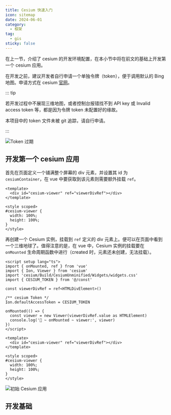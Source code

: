 ```yaml
---
title: Cesium 快速入门
icon: sitemap
date: 2024-06-01
category:
  - 框架
tag:
  - gis
sticky: false
---
```


在上一节，介绍了 cesium 的开发环境配置，在本小节中将在前文的基础上开发第一个 cesium 应用。

在开发之前，建议开发者自行申请一个单独令牌（token），便于调用默认的 Bing 地图。申请方式在 cesium [官网](https://cesium.com/)。

::: tip

若开发过程中不展现三维地图，或者控制台报错找不到 API key 或 Invalid access token 等，都是因为令牌 token 未配置好的缘故。

本项目中的 token 文件未被 git 追踪，请自行申请。

:::

![Token 过期](https://cdn.jsdelivr.net/gh/rayadaschn/blogImage@master/img/202406011540244.png)

## 开发第一个 cesium 应用

首先在页面定义一个铺满整个屏幕的 div 元素，并设置其 id 为 `cesiumContainer`，在 vue 中要获取到该元素则需要额外挂载 `ref`。

```vue
<template>
  <div id="cesium-viewer" ref="viewerDivRef"></div>
</template>

<style scoped>
#cesium-viewer {
  width: 100%;
  height: 100%;
}
</style>
```

再创建一个 Cesium 实例，挂载到 `ref` 定义的 div 元素上。便可以在页面中看到一个三维地球了。值得注意的是，在 vue 中，Cesium 实例的挂载要在 `onMounted` 生命周期函数中进行（created 时，元素还未创建，无法挂载）。

```vue
<script setup lang="ts">
import { onMounted, ref } from 'vue'
import { Ion, Viewer } from 'cesium'
import 'cesium/Build/CesiumUnminified/Widgets/widgets.css'
import { CESIUM_TOKEN } from '@/const'

const viewerDivRef = ref<HTMLDivElement>()

/** cesium Token */
Ion.defaultAccessToken = CESIUM_TOKEN

onMounted(() => {
  const viewer = new Viewer(viewerDivRef.value as HTMLElement)
  console.log('🚀 ~ onMounted ~ viewer:', viewer)
})
</script>

<template>
  <div id="cesium-viewer" ref="viewerDivRef"></div>
</template>

<style scoped>
#cesium-viewer {
  width: 100%;
  height: 100%;
}
</style>
```

![初始 Cesium 应用](https://cdn.jsdelivr.net/gh/rayadaschn/blogImage@master/img/202406011555945.png)

## 开发基础

